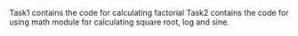 Task1 contains the code for calculating factorial
Task2 contains the code for using math module for calculating square root, log and sine.
